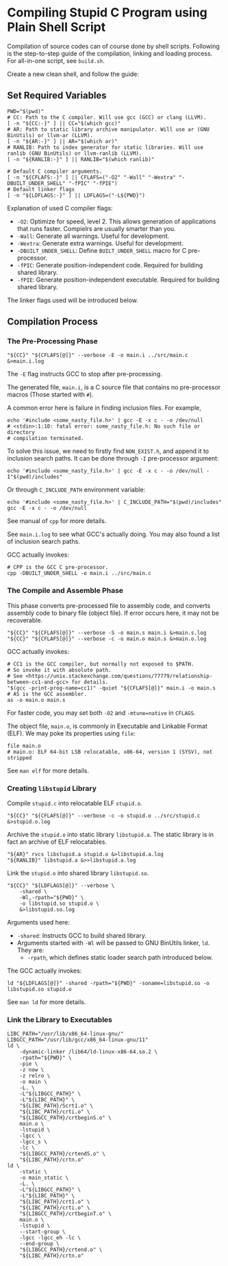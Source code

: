 # Compiling Stupid C Program using Plain Shell Script

Compilation of source codes can of course done by shell scripts. Following is the step-to-step guide of the compilation, linking and loading process. For all-in-one script, see `build.sh`.

Create a new clean shell, and follow the guide:

## Set Required Variables

```shell
PWD="$(pwd)"
# CC: Path to the C compiler. Will use gcc (GCC) or clang (LLVM).
[ -n "${CC:-}" ] || CC="$(which gcc)"
# AR: Path to static library archive manipulator. Will use ar (GNU BinUtils) or llvm-ar (LLVM).
[ -n "${AR:-}" ] || AR="$(which ar)"
# RANLIB: Path to index generator for static libraries. Will use ranlib (GNU BinUtils) or llvm-ranlib (LLVM).
[ -n "${RANLIB:-}" ] || RANLIB="$(which ranlib)"

# Default C compiler arguments.
[ -n "${CFLAFS:-}" ] || CFLAFS=("-O2" "-Wall" "-Wextra" "-DBUILT_UNDER_SHELL" "-fPIC" "-fPIE")
# Default linker flags
[ -n "${LDFLAGS:-}" ] || LDFLAGS=("-L${PWD}")
```

Explanation of used C compiler flags:

- `-O2`: Optimize for speed, level 2. This allows generation of applications that runs faster. Compielrs are usually smarter than you.
- `-Wall`: Generate all warnings. Useful for development.
- `-Wextra`: Generate extra warnings. Useful for development.
- `-DBUILT_UNDER_SHELL`: Define `BUILT_UNDER_SHELL` macro for C pre-processor.
- `-fPIC`: Generate position-independent code. Required for building shared library.
- `-fPIE`: Generate position-independent executable. Required for building shared library.

The linker flags used will be introduced below.

## Compilation Process

### The Pre-Processing Phase

```shell
"${CC}" "${CFLAFS[@]}" --verbose -E -o main.i ../src/main.c &>main.i.log
```

The `-E` flag instructs GCC to stop after pre-processing.

The generated file, `main.i`, is a C source file that contains no pre-processor macros (Those started with `#`).

A common error here is failure in finding inclusion files. For example,

```shell
echo '#include <some_nasty_file.h>' | gcc -E -x c - -o /dev/null
# <stdin>:1:10: fatal error: some_nasty_file.h: No such file or directory
# compilation terminated.
```

To solve this issue, we need to firstly find `NON_EXIST.h`, and append it to inclusion search paths. It can be done through `-I` pre-processor argument:

```shell
echo '#include <some_nasty_file.h>' | gcc -E -x c - -o /dev/null -I"$(pwd)/includes"
```

Or through `C_INCLUDE_PATH` environment variable:

```shell
echo '#include <some_nasty_file.h>' | C_INCLUDE_PATH="$(pwd)/includes" gcc -E -x c - -o /dev/null
```

See manual of `cpp` for more details.

See `main.i.log` to see what GCC's actually doing. You may also found a list of inclusion search paths.

GCC actually invokes:

```shell
# CPP is the GCC C pre-processor.
cpp -DBUILT_UNDER_SHELL -o main.i ../src/main.c
```

### The Compile and Assemble Phase

This phase converts pre-processed file to assembly code, and converts assembly code to binary file (object file). If error occurs here, it may not be recoverable.

```shell
"${CC}" "${CFLAFS[@]}" --verbose -S -o main.s main.i &>main.s.log
"${CC}" "${CFLAFS[@]}" --verbose -c -o main.o main.s &>main.o.log
```

GCC actually invokes:

```shell
# CC1 is the GCC compiler, but normally not exposed to $PATH.
# So invoke it with absolute path.
# See <https://unix.stackexchange.com/questions/77779/relationship-between-cc1-and-gcc> for details.
"$(gcc -print-prog-name=cc1)" -quiet "${CFLAFS[@]}" main.i -o main.s
# AS is the GCC assembler.
as -o main.o main.s
```

For faster code, you may set both `-O2` and `-mtune=native` in `CFLAGS`.

The object file, `main.o`, is commonly in Executable and Linkable Format (ELF). We may poke its properties using `file`:

```shell
file main.o
# main.o: ELF 64-bit LSB relocatable, x86-64, version 1 (SYSV), not stripped
```

See `man elf` for more details.

### Creating `libstupid` Library

Compile `stupid.c` into relocatable ELF `stupid.o`.

```shell
"${CC}" "${CFLAFS[@]}" --verbose -c -o stupid.o ../src/stupid.c &>stupid.o.log
```

Archive the `stupid.o` into static library `libstupid.a`. The static library is in fact an archive of ELF relocatables.

```shell
"${AR}" rvcs libstupid.a stupid.o &>libstupid.a.log
"${RANLIB}" libstupid.a &>>libstupid.a.log
```
Link the `stupid.o` into shared library `libstupid.so`.

```shell
"${CC}" "${LDFLAGS[@]}" --verbose \
    -shared \
    -Wl,-rpath="${PWD}" \
    -o libstupid.so stupid.o \
    &>libstupid.so.log
```

Arguments used here:

- `-shared`: Instructs GCC to build shared library.
- Arguments started with `-Wl` will be passed to GNU BinUtils linker, `ld`. They are:
  - `-rpath`, which defines static loader search path introduced below.

The GCC actually invokes:

```shell
ld "${LDFLAGS[@]}" -shared -rpath="${PWD}" -soname=libstupid.so -o libstupid.so stupid.o
```

See `man ld` for more details.

### Link the Library to Executables

```shell
LIBC_PATH="/usr/lib/x86_64-linux-gnu/"
LIBGCC_PATH="/usr/lib/gcc/x86_64-linux-gnu/11"
ld \
    -dynamic-linker /lib64/ld-linux-x86-64.so.2 \
    -rpath="${PWD}" \
    -pie \
    -z now \
    -z relro \
    -o main \
    -L. \
    -L"${LIBGCC_PATH}" \
    -L"${LIBC_PATH}" \
    "${LIBC_PATH}/Scrt1.o" \
    "${LIBC_PATH}/crti.o" \
    "${LIBGCC_PATH}/crtbeginS.o" \
    main.o \
    -lstupid \
    -lgcc \
    -lgcc_s \
    -lc \
    "${LIBGCC_PATH}/crtendS.o" \
    "${LIBC_PATH}/crtn.o"
ld \
    -static \
    -o main_static \
    -L. \
    -L"${LIBGCC_PATH}" \
    -L"${LIBC_PATH}" \
    "${LIBC_PATH}/crt1.o" \
    "${LIBC_PATH}/crti.o" \
    "${LIBGCC_PATH}/crtbeginT.o" \
    main.o \
    -lstupid \
    --start-group \
    -lgcc -lgcc_eh -lc \
    --end-group \
    "${LIBGCC_PATH}/crtend.o" \
    "${LIBC_PATH}/crtn.o"
```
